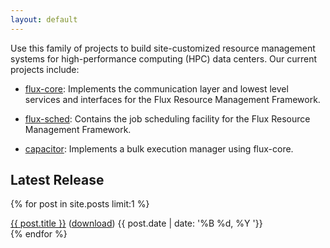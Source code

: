 ```yaml
---
layout: default
---
```


Use this family of projects to build site-customized resource management systems for high-performance computing (HPC) data centers. Our current projects include:

* [flux-core](https://github.com/flux-framework/flux-core): Implements the communication layer and lowest level services and interfaces for the Flux Resource Management Framework.

* [flux-sched](https://github.com/flux-framework/flux-sched): Contains the job scheduling facility for the Flux Resource Management Framework.

* [capacitor](https://github.com/flux-framework/capacitor): Implements a bulk execution manager using flux-core.

## Latest Release

{% for post in site.posts limit:1 %}
  <div class="post-preview">
    <span class="post-title alignable pull-left"><a href="{{ post.url | prepend: site.baseurl }}">{{ post.title }}</a> (<a href="{{ post.download }}" target="___blank">download</a>)</span>
    <span class="post-time alignable pull-right"><time>{{ post.date | date: '%B %d, %Y '}}</time></span>
  <div style="clear:both"></div>
  </div>
{% endfor %}
